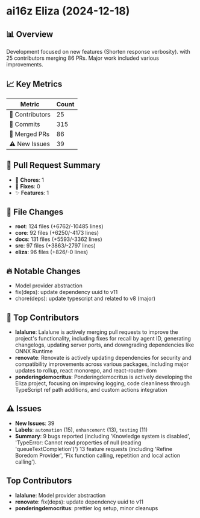 # ai16z Eliza (2024-12-18)
    
## 📊 Overview
Development focused on new features (Shorten response verbosity). with 25 contributors merging 86 PRs. Major work included various improvements.

## 📈 Key Metrics
| Metric | Count |
|---------|--------|
| 👥 Contributors | 25 |
| 📝 Commits | 315 |
| 🔄 Merged PRs | 86 |
| ⚠️ New Issues | 39 |

## 🔄 Pull Request Summary
- 🧹 **Chores**: 1
- 🐛 **Fixes**: 0
- ✨ **Features**: 1

## 📁 File Changes
- **root**: 124 files (+6762/-10485 lines)
- **core**: 92 files (+6250/-4173 lines)
- **docs**: 131 files (+5593/-3362 lines)
- **src**: 97 files (+3863/-2797 lines)
- **eliza**: 96 files (+826/-0 lines)

## 🔥 Notable Changes
- Model provider abstraction
- fix(deps): update dependency uuid to v11
- chore(deps): update typescript and related to v8 (major)

## 👥 Top Contributors
- **lalalune**: Lalalune is actively merging pull requests to improve the project's functionality, including fixes for recall by agent ID, generating changelogs, updating server ports, and downgrading dependencies like ONNX Runtime
- **renovate**: Renovate is actively updating dependencies for security and compatibility improvements across various packages, including major updates to rollup, react monorepo, and react-router-dom
- **ponderingdemocritus**: Ponderingdemocritus is actively developing the Eliza project, focusing on improving logging, code cleanliness through TypeScript ref path additions, and custom actions integration

## ⚠️ Issues
- **New Issues**: 39
- **Labels**: `automation` (15), `enhancement` (13), `testing` (11)
- **Summary**: 9 bugs reported (including 'Knowledge system is disabled', 'TypeError: Cannot read properties of null (reading 'queueTextCompletion')') 13 feature requests (including 'Refine Boredom Provider', 'Fix function calling, repetition and local action calling').

## Top Contributors
- **lalalune**: Model provider abstraction
- **renovate**: fix(deps): update dependency uuid to v11
- **ponderingdemocritus**: prettier log setup, minor cleanups